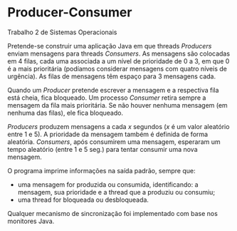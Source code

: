 # Producer-Consumer
Trabalho 2 de Sistemas Operacionais

Pretende-se construir uma aplicação Java em que threads *Producers* enviam mensagens para threads
*Consumers*. As mensagens são colocadas em 4 filas, cada uma associada a um nível de prioridade
de 0 a 3, em que 0 é a mais prioritária (podíamos considerar mensagens com quatro níveis de
urgência). As filas de mensagens têm espaço para 3 mensagens cada.

Quando um *Producer* pretende escrever a mensagem e a respectiva fila está cheia, fica bloqueado.
Um processo *Consumer* retira sempre a mensagem da fila mais prioritária. Se não houver
nenhuma mensagem (em nenhuma das filas), ele fica bloqueado.

*Producers* produzem mensagens a cada *x* segundos (*x* é um valor aleatório entre 1 e 5). 
A prioridade da mensagem também é definida de forma aleatória.
*Consumers*, após consumirem uma mensagem, esperaram um tempo aleatório (entre 1 e 5 seg.)
para tentar consumir uma nova mensagem.

O programa imprime informações na saída padrão, sempre que:
  - uma mensagem for produzida ou consumida, identificando: a mensagem, sua prioridade e
  a thread que a produziu ou consumiu;
  - uma thread for bloqueada ou desbloqueada.
  
Qualquer mecanismo de sincronização foi implementado com base nos monitores Java.
